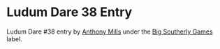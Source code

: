# Ludum Dare 38 Entry

Ludum Dare #38 entry by [Anthony Mills](https://www.anthony-mills.com) under the [Big Southerly Games](https://www.bigsoutherly.com) label.


